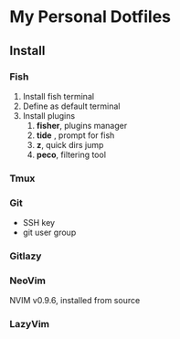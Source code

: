 # My Personal Dotfiles

## Install

### Fish

1. Install fish terminal
2. Define as default terminal
3. Install plugins
   1. **fisher**, plugins manager
   2. **tide** , prompt for fish
   3. **z**, quick dirs jump
   4. **peco**, filtering tool

### Tmux

### Git

- SSH key
- git user group

### Gitlazy

### NeoVim

NVIM v0.9.6, installed from source

### LazyVim
